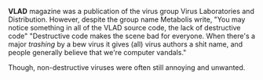 **VLAD** magazine was a publication of the virus group Virus Laboratories and Distribution. However, despite the group name Metabolis write, "You may notice something in all of the VLAD source code, the lack of destructive code" "Destructive code makes the scene bad for everyone. When there's a major _trashing_ by a bew virus it gives (all) virus authors a shit name, and people generally believe that we're computer vandals."

Though, non-destructive viruses were often still annoying and unwanted.